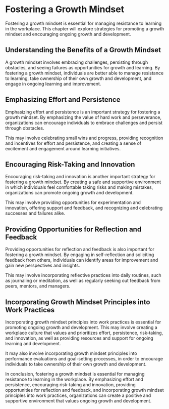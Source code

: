 Fostering a Growth Mindset
======================================================================

Fostering a growth mindset is essential for managing resistance to learning in the workplace. This chapter will explore strategies for promoting a growth mindset and encouraging ongoing growth and development.

Understanding the Benefits of a Growth Mindset
----------------------------------------------

A growth mindset involves embracing challenges, persisting through obstacles, and seeing failures as opportunities for growth and learning. By fostering a growth mindset, individuals are better able to manage resistance to learning, take ownership of their own growth and development, and engage in ongoing learning and improvement.

Emphasizing Effort and Persistence
----------------------------------

Emphasizing effort and persistence is an important strategy for fostering a growth mindset. By emphasizing the value of hard work and perseverance, organizations can encourage individuals to embrace challenges and persist through obstacles.

This may involve celebrating small wins and progress, providing recognition and incentives for effort and persistence, and creating a sense of excitement and engagement around learning initiatives.

Encouraging Risk-Taking and Innovation
--------------------------------------

Encouraging risk-taking and innovation is another important strategy for fostering a growth mindset. By creating a safe and supportive environment in which individuals feel comfortable taking risks and making mistakes, organizations can promote ongoing growth and development.

This may involve providing opportunities for experimentation and innovation, offering support and feedback, and recognizing and celebrating successes and failures alike.

Providing Opportunities for Reflection and Feedback
---------------------------------------------------

Providing opportunities for reflection and feedback is also important for fostering a growth mindset. By engaging in self-reflection and soliciting feedback from others, individuals can identify areas for improvement and gain new perspectives and insights.

This may involve incorporating reflective practices into daily routines, such as journaling or meditation, as well as regularly seeking out feedback from peers, mentors, and managers.

Incorporating Growth Mindset Principles into Work Practices
-----------------------------------------------------------

Incorporating growth mindset principles into work practices is essential for promoting ongoing growth and development. This may involve creating a workplace culture that values and prioritizes effort, persistence, risk-taking, and innovation, as well as providing resources and support for ongoing learning and development.

It may also involve incorporating growth mindset principles into performance evaluations and goal-setting processes, in order to encourage individuals to take ownership of their own growth and development.

In conclusion, fostering a growth mindset is essential for managing resistance to learning in the workplace. By emphasizing effort and persistence, encouraging risk-taking and innovation, providing opportunities for reflection and feedback, and incorporating growth mindset principles into work practices, organizations can create a positive and supportive environment that values ongoing growth and development.

